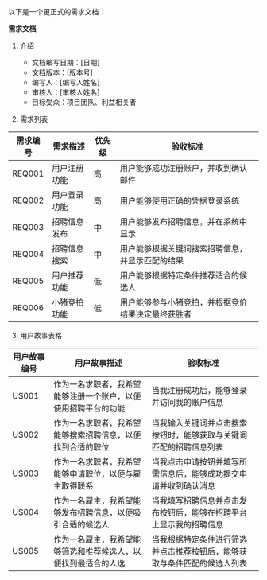以下是一个更正式的需求文档：

**需求文档**

1. 介绍
   - 文档编写日期：[日期]
   - 文档版本：[版本号]
   - 编写人：[编写人姓名]
   - 审核人：[审核人姓名]
   - 目标受众：项目团队、利益相关者

2. 需求列表

| 需求编号 | 需求描述 | 优先级 | 验收标准 |
|---------|---------|-------|---------|
| REQ001 | 用户注册功能 | 高 | 用户能够成功注册账户，并收到确认邮件 |
| REQ002 | 用户登录功能 | 高 | 用户能够使用正确的凭据登录系统 |
| REQ003 | 招聘信息发布 | 中 | 用户能够发布招聘信息，并在系统中显示 |
| REQ004 | 招聘信息搜索 | 中 | 用户能够根据关键词搜索招聘信息，并显示匹配的结果 |
| REQ005 | 用户推荐功能 | 低 | 用户能够根据特定条件推荐适合的候选人 |
| REQ006 | 小猪竞拍功能 | 低 | 用户能够参与小猪竞拍，并根据竞价结果决定最终获胜者 |->目前对象外

3. 用户故事表格

| 用户故事编号 | 用户故事描述 | 验收标准 |
|-------------|-------------|---------|
| US001 | 作为一名求职者，我希望能够注册一个账户，以便使用招聘平台的功能 | 当我注册成功后，能够登录并访问我的账户信息 |
| US002 | 作为一名求职者，我希望能够搜索招聘信息，以便找到合适的职位 | 当我输入关键词并点击搜索按钮时，能够获取与关键词匹配的招聘信息列表 |
| US003 | 作为一名求职者，我希望能够申请职位，以便与雇主取得联系 | 当我点击申请按钮并填写所需信息后，能够成功提交申请并收到确认消息 |
| US004 | 作为一名雇主，我希望能够发布招聘信息，以便吸引合适的候选人 | 当我填写招聘信息并点击发布按钮后，能够在招聘平台上显示我的招聘信息 |
| US005 | 作为一名雇主，我希望能够筛选和推荐候选人，以便找到最适合的人选 | 当我根据特定条件进行筛选并点击推荐按钮后，能够获取与条件匹配的候选人列表 |

